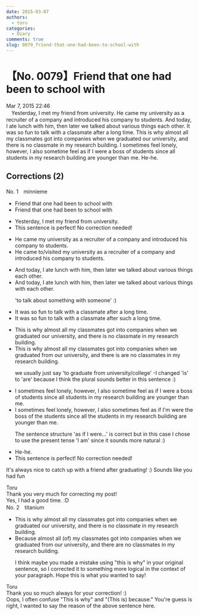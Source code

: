 ```yaml
---
date: 2015-03-07
authors:
  - toru
categories:
  - Diary
comments: true
slug: 0079_friend-that-one-had-been-to-school-with
---
```


# 【No. 0079】Friend that one had been to school with
<div class="date">Mar 7, 2015 22:46</div>
<div id="post"><div id="body_show_ori">
　Yesterday, I met my friend from university. He came my university as a recruiter of a company and introduced his company to students. And today, I ate lunch with him, then later we talked about various things each other. It was so fun to talk with a classmate after a long time. This is why almost all my classmates got into companies when we graduated our university, and there is no classmate in my research building. I sometimes feel lonely, however, I also sometime feel as if I were a boss of students since all students in my research building are younger than me. He-he.
</div></div>

<!-- more -->


## Corrections (2)
<div id="block"><div class="first_name"> No. 1　<span class="just_name">minnieme</span></div><div id="block2">
<ul class="correction_field">
<li class="incorrect">Friend that one had been to school with</li>
<li class="corrected correct">
Friend that one had been to school with
</li>
</ul>
<ul class="correction_field">
<li class="incorrect">Yesterday, I met my friend from university.</li>
<li class="corrected perfect">This sentence is perfect! No correction needed!</li>
</ul>
<ul class="correction_field">
<li class="incorrect">He came my university as a recruiter of a company and introduced his company to students.</li>
<li class="corrected correct">
He came <span class="f_blue">to</span>/<span class="f_blue">visited</span> my university as a recruiter of a company and introduced his company to students.
</li>
</ul>
<ul class="correction_field">
<li class="incorrect">And today, I ate lunch with him, then later we talked about various things each other.</li>
<li class="corrected correct">
And today, I ate lunch with him, then later we talked about various things <span class="f_blue">with</span> each other.
<p class="correction_comment">'to talk about something with someone' :)</p>
</li>
</ul>
<ul class="correction_field">
<li class="incorrect">It was so fun to talk with a classmate after a long time.</li>
<li class="corrected correct">
It was so fun to talk with a classmate after <span class="f_blue">such</span> a long time.
</li>
</ul>
<ul class="correction_field">
<li class="incorrect">This is why almost all my classmates got into companies when we graduated our university, and there is no classmate in my research building.</li>
<li class="corrected correct">
This is why almost all my classmates got into companies when we graduated <span class="f_blue">from</span> <span class="sline">our </span>university, and there<span class="sline"> is</span> <span class="f_blue">are</span> no classmates in my research building.
<p class="correction_comment">we usually just say 'to graduate from university/college' -I changed 'is' to 'are' because I think the plural sounds better in this sentence :)</p>
</li>
</ul>
<ul class="correction_field">
<li class="incorrect">I sometimes feel lonely, however, I also sometime feel as if I were a boss of students since all students in my research building are younger than me.</li>
<li class="corrected correct">
I sometimes feel lonely, however, I also sometimes feel as if<span class="f_blue"> I'm</span> <span class="sline">were</span><span class="f_blue"> the</span> boss of <span class="f_blue">the</span> students since all <span class="f_blue">the</span> students in my research building are younger than me.
<p class="correction_comment">The sentence structure 'as if I were...' is correct but in this case I chose to use the present tense 'I am' since it sounds more natural :)</p>
</li>
</ul>
<ul class="correction_field">
<li class="incorrect">He-he.</li>
<li class="corrected perfect">This sentence is perfect! No correction needed!</li>
</ul>
<p class="comment_small">
 It's always nice to catch up with a friend after graduating! :) Sounds like you had fun
</p>

</div><div class="name"><span class="just_name">Toru</span><br>
Thank you very much for correcting my post!<br/>Yes, I had a good time. :D
</div>
</div>
<div id="block"><div class="first_name"> No. 2　<span class="just_name">titanium</span></div><div id="block2">
<ul class="correction_field">
<li class="incorrect">This is why almost all my classmates got into companies when we graduated our university, and there is no classmate in my research building.</li>
<li class="corrected correct">
<span class="f_red">Because</span> almost all <span class="f_blue">(of)</span> my classmates got into companies when we graduated <span class="f_red">from</span> our university, <span class="f_gray"><span class="sline">and </span></span>there <span class="f_red">are</span> no classmate<span class="f_red">s</span> in my research building.
<p class="correction_comment">I think maybe you made a mistake using "this is why" in your original sentence, so I corrected it to something more logical in the context of your paragraph. Hope this is what you wanted to say!</p>
</li>
</ul>
</div><div class="name"><span class="just_name">Toru</span><br>
Thank you so much always for your correction! :)<br/>Oops, I often confuse "This is why" and "(This is) because." You're guess is right, I wanted to say the reason of the above sentence here.
</div>
</div>
